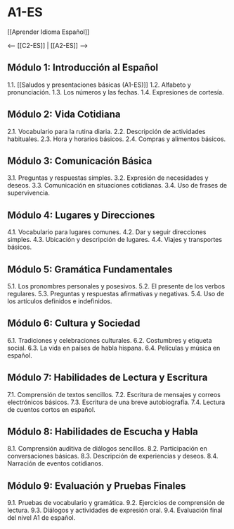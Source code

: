 # A1-ES

[[Aprender Idioma Español]]

<-- [[C2-ES]] | [[A2-ES]] --> 

## Módulo 1: Introducción al Español

1.1. [[Saludos y presentaciones básicas (A1-ES)]]
1.2. Alfabeto y pronunciación.
1.3. Los números y las fechas.
1.4. Expresiones de cortesía.

## Módulo 2: Vida Cotidiana

2.1. Vocabulario para la rutina diaria.
2.2. Descripción de actividades habituales.
2.3. Hora y horarios básicos.
2.4. Compras y alimentos básicos.

## Módulo 3: Comunicación Básica

3.1. Preguntas y respuestas simples.
3.2. Expresión de necesidades y deseos.
3.3. Comunicación en situaciones cotidianas.
3.4. Uso de frases de supervivencia.

## Módulo 4: Lugares y Direcciones

4.1. Vocabulario para lugares comunes.
4.2. Dar y seguir direcciones simples.
4.3. Ubicación y descripción de lugares.
4.4. Viajes y transportes básicos.

## Módulo 5: Gramática Fundamentales

5.1. Los pronombres personales y posesivos.
5.2. El presente de los verbos regulares.
5.3. Preguntas y respuestas afirmativas y negativas.
5.4. Uso de los artículos definidos e indefinidos.

## Módulo 6: Cultura y Sociedad

6.1. Tradiciones y celebraciones culturales.
6.2. Costumbres y etiqueta social.
6.3. La vida en países de habla hispana.
6.4. Películas y música en español.

## Módulo 7: Habilidades de Lectura y Escritura

7.1. Comprensión de textos sencillos.
7.2. Escritura de mensajes y correos electrónicos básicos.
7.3. Escritura de una breve autobiografía.
7.4. Lectura de cuentos cortos en español.

## Módulo 8: Habilidades de Escucha y Habla

8.1. Comprensión auditiva de diálogos sencillos.
8.2. Participación en conversaciones básicas.
8.3. Descripción de experiencias y deseos.
8.4. Narración de eventos cotidianos.

## Módulo 9: Evaluación y Pruebas Finales

9.1. Pruebas de vocabulario y gramática.
9.2. Ejercicios de comprensión de lectura.
9.3. Diálogos y actividades de expresión oral.
9.4. Evaluación final del nivel A1 de español.

